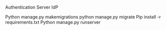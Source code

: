 Authentication Server IdP

Python manage.py makemigrations
python manage.py migrate
Pip install -r requirements.txt
Python manage.py runserver
